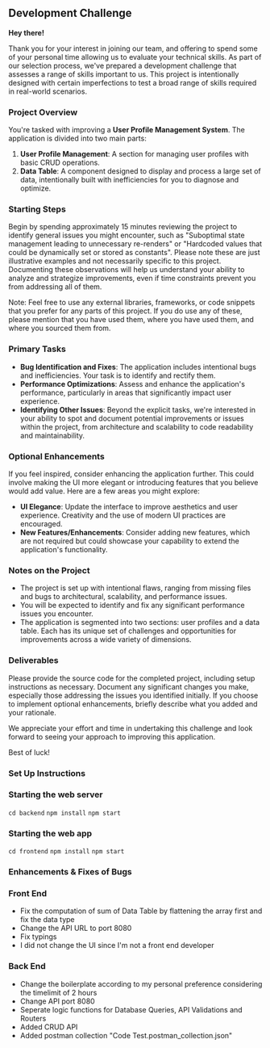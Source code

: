 ## Development Challenge

**Hey there!**

Thank you for your interest in joining our team, and offering to spend some of your personal time allowing us to evaluate your technical skills. As part of our selection process, we've prepared a development challenge that assesses a range of skills important to us. This project is intentionally designed with certain imperfections to test a broad range of skills required in real-world scenarios.

### Project Overview

You're tasked with improving a **User Profile Management System**. The application is divided into two main parts:

1. **User Profile Management**: A section for managing user profiles with basic CRUD operations.
2. **Data Table**: A component designed to display and process a large set of data, intentionally built with inefficiencies for you to diagnose and optimize.

### Starting Steps

Begin by spending approximately 15 minutes reviewing the project to identify general issues you might encounter, such as "Suboptimal state management leading to unnecessary re-renders" or "Hardcoded values that could be dynamically set or stored as constants". Please note these are just illustrative examples and not necessarily specific to this project. Documenting these observations will help us understand your ability to analyze and strategize improvements, even if time constraints prevent you from addressing all of them.

Note: Feel free to use any external libraries, frameworks, or code snippets that you prefer for any parts of this project. If you do use any of these, please mention that you have used them, where you have used them, and where you sourced them from.

### Primary Tasks

- **Bug Identification and Fixes**: The application includes intentional bugs and inefficiencies. Your task is to identify and rectify them.
- **Performance Optimizations**: Assess and enhance the application's performance, particularly in areas that significantly impact user experience.
- **Identifying Other Issues**: Beyond the explicit tasks, we're interested in your ability to spot and document potential improvements or issues within the project, from architecture and scalability to code readability and maintainability.

### Optional Enhancements

If you feel inspired, consider enhancing the application further. This could involve making the UI more elegant or introducing features that you believe would add value. Here are a few areas you might explore:

- **UI Elegance**: Update the interface to improve aesthetics and user experience. Creativity and the use of modern UI practices are encouraged.
- **New Features/Enhancements**: Consider adding new features, which are not required but could showcase your capability to extend the application's functionality.

### Notes on the Project

- The project is set up with intentional flaws, ranging from missing files and bugs to architectural, scalability, and performance issues.
- You will be expected to identify and fix any significant performance issues you encounter.
- The application is segmented into two sections: user profiles and a data table. Each has its unique set of challenges and opportunities for improvements across a wide variety of dimensions.

### Deliverables

Please provide the source code for the completed project, including setup instructions as necessary. Document any significant changes you make, especially those addressing the issues you identified initially. If you choose to implement optional enhancements, briefly describe what you added and your rationale.

We appreciate your effort and time in undertaking this challenge and look forward to seeing your approach to improving this application.

Best of luck!


### Set Up Instructions

### Starting the web server
`cd backend`
`npm install`
`npm start`

### Starting the web app
`cd frontend`
`npm install`
`npm start`


### Enhancements & Fixes of Bugs
### Front End
- Fix the computation of sum of Data Table by flattening the array first and fix the data type
- Change the API URL to port 8080
- Fix typings
- I did not change the UI since I'm not a front end developer

### Back End
- Change the boilerplate according to my personal preference considering the timelimit of 2 hours
- Change API port 8080
- Seperate logic functions for Database Queries, API Validations and Routers
- Added CRUD API
- Added postman collection "Code Test.postman_collection.json"
